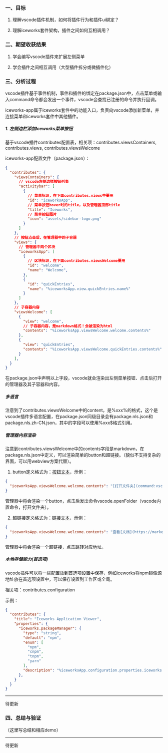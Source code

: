 ### 一、目标

1. 理解vscode插件机制，如何将插件行为和插件ui绑定？

2. 理解iceworks套件架构，插件之间如何互相调用？

### 二、期望收获结果

1. 学会编写vscode插件来扩展左侧菜单

2. 学会插件之间相互调用（大型插件拆分或微插件化）

### 三、分析过程

vscode插件基于事件机制，事件和插件的绑定在package.json中，点击菜单或输入command命令都会发出一个事件，vscode会查找已注册的命令并执行回调。

iceworks-app属于iceworks套件中的功能入口，负责向vscode添加新菜单，并连接菜单和iceworks套件中其他插件。

##### 1. 左侧边栏添加Iceworks菜单按钮

基于vscode插件contributes配置表，相关项：contributes.viewsContainers, contributes.views, contributes.viewsWelcome

iceworks-app配置文件（package.json）：

```json
{
  "contributes": {
    "viewsContainers": {
      // vscode左侧边栏按钮列表
      "activitybar": [
        {
          // 菜单标识，在下面contributes.views中要用
          "id": "iceworksApp",
          // 菜单按钮hover时的title，以及管理器顶部title
          "title": "Iceworks",
          // 菜单按钮图片
          "icon": "assets/sidebar-logo.png"
        }
      ]
    },
    // 按钮点击后，在管理器中的子容器
    "views": {
      // 管理器中两个区块
      "iceworksApp": [
        {
          // 区块标识，在下面contributes.viewsWelcome要用
          "id": "welcome",
          "name": "Welcome",
        },
        {
          "id": "quickEntries",
          "name": "%iceworksApp.view.quickEntries.name%"
        }
      ]
    },
    // 子容器内容
    "viewsWelcome": [
      {
        "view": "welcome",
        // 子容器内容，是markdown格式！会被渲染为html
        "contents": "%iceworksApp.viewsWelcome.welcome.contents%"
      },
      {
        "view": "quickEntries",
        "contents": "%iceworksApp.viewsWelcome.quickEntries.contents%"
      }
    ],
  }
}
```

在package.json中声明以上字段，vscode就会渲染出左侧菜单按钮、点击后打开的管理器及其子容器和内容。

##### 多语言

注意到了contributes.viewsWelcome中的content，是%xxx%的格式，这个是vscode插件多语言配置，在package.json同级目录会有package.nls.json和package.nls.zh-CN.json，其中的字段可以使用%xxx$格式引用。

##### 管理器内容渲染

注意到contributes.viewsWelcome中的contents字段是markdown，在package.nls.json中定义，可以渲染简单的button和超链接。（貌似不支持复杂的界面，可以用webview方案代替）。

1. button定义格式为：[按钮文本](插件命令)，示例：

```json
{
  "iceworksApp.viewsWelcome.welcome.contents": "[打开文件夹](command:vscode.openFolder)",
}
```

管理器中将会渲染一个button，点击后发出命令vscode.openFolder（vscode内置命令，打开文件夹）。

2. 超链接定义格式为：[链接文本](链接地址)，示例：

```json
{
  "iceworksApp.viewsWelcome.welcome.contents": "查看[文档](https://marketplace.visualstudio.com/items?itemName=iceworks-team.iceworks)",
}
```

管理器中将会渲染一个超链接，点击跳转对应地址。

##### 本地存储能力(首选项)

vscode插件可以将一些配置放到首选项设置中保存，例如iceworks将npm镜像源地址放在首选项设置中，可以保存设置到工作区或全局。

相关项：contributes.configuration

示例：

```json
{
  "contributes": {
    "title": "Iceworks Application Viewer",
    "properties": {
      "iceworks.packageManager": {
        "type": "string",
        "default": "npm",
        "enum": [
          "npm",
          "cnpm",
          "tnpm",
          "yarn"
        ],
        "description": "%iceworksApp.configuration.properties.iceworks.packageManager.description%"
      },
    }
  }
}
```

---

待更新

### 四、总结与验证

（这里写总结和相应demo）

---

待更新